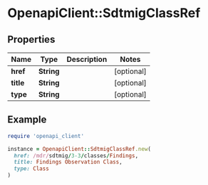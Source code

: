 # OpenapiClient::SdtmigClassRef

## Properties

| Name | Type | Description | Notes |
| ---- | ---- | ----------- | ----- |
| **href** | **String** |  | [optional] |
| **title** | **String** |  | [optional] |
| **type** | **String** |  | [optional] |

## Example

```ruby
require 'openapi_client'

instance = OpenapiClient::SdtmigClassRef.new(
  href: /mdr/sdtmig/3-3/classes/Findings,
  title: Findings Observation Class,
  type: Class
)
```

